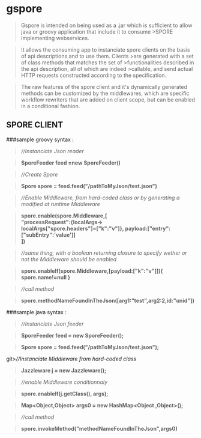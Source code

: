 gspore
======

>Gspore is intended on being used as a .jar which is 
>sufficient to allow java or groovy application that include it to consume >SPORE implementing webservices.  

>It allows the consuming app to instanciate 
>spore clients on the basis of api descriptions and to use them. Clients >are generated with a set of class methods that matches the set of >functionalities described in the api description, all of which are indeed >callable, and send actual HTTP requests constructed according to the
>specification.  

>The raw features of the spore client and it's 
>dynamically generated methods can be customized by the middlewares, 
>which are specific workflow rewriters that are added on client scope,
>but can be enabled in a conditional fashion.




SPORE CLIENT 
------------

###sample groovy syntax :

>*//Instanciate Json reader*

>**SporeFeeder feed =new SporeFeeder()**

>*//Create Spore*

>**Spore spore = feed.feed("/pathToMyJson/test.json")**

>*//Enable Middleware, from hard-coded class or by generating a modified at runtime Middleware*

>**spore.enable(spore.Middleware,[  
"processRequest":{localArgs->  
localArgs["spore.headers"]=["k":"v"]},  payload:["entry":["subEntry":'value']]  
])**

>*//same thing, with a boolean returning closure to specify wether or not
the Middleware should be enabled*

>**spore.enableIf(spore.Middleware,[payload:["k":"v"]]){
			 spore.name!=null
			 }**

>*//call method*

>**spore.methodNameFoundInTheJson([arg1:"test",arg2:2,id:"unid"])**

###sample java syntax : 

>*//Instanciate Json feeder*

>**SporeFeeder feed = new SporeFeeder();**
		
>**Spore spore = feed.feed("/pathToMyJson/test.json");**
		
git>*//Instanciate Middleware from hard-coded class*

>**Jazzleware j = new Jazzleware();**

>*//enable Middleware conditionnaly*

>**spore.enableIf(j.getClass(), args);**

>**Map<Object,Object> args0 = new HashMap<Object ,Object>();**

>*//call method*

>**spore.invokeMethod("methodNameFoundInTheJson",args0)**
